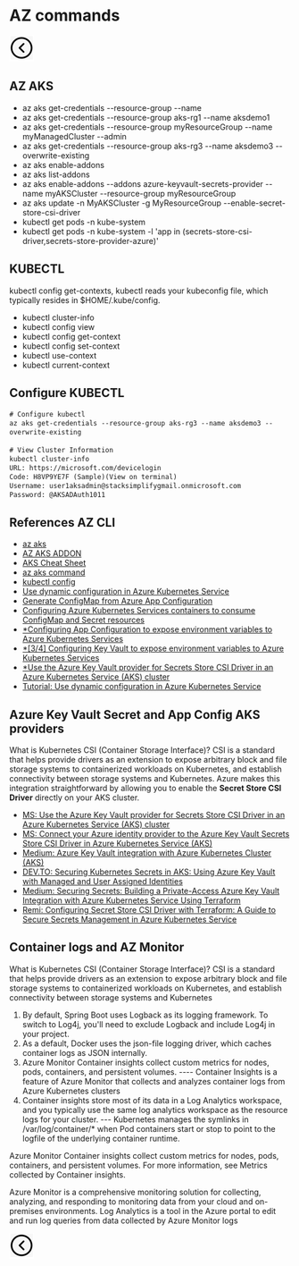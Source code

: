 # AZ commands
[<img src="../images/back.png">](../README.md)

## AZ AKS
- az aks get-credentials --resource-group <Resource-Group-Name> --name <Cluster-Name>
- az aks get-credentials --resource-group aks-rg1 --name aksdemo1
- az aks get-credentials --resource-group myResourceGroup --name myManagedCluster --admin
- az aks get-credentials --resource-group aks-rg3 --name aksdemo3 --overwrite-existing
- az aks enable-addons
- az aks list-addons
- az aks enable-addons --addons azure-keyvault-secrets-provider --name myAKSCluster --resource-group myResourceGroup
- az aks update -n MyAKSCluster -g MyResourceGroup --enable-secret-store-csi-driver
- kubectl get pods -n kube-system
- kubectl get pods -n kube-system -l 'app in (secrets-store-csi-driver,secrets-store-provider-azure)'


## KUBECTL
kubectl config get-contexts, kubectl reads your kubeconfig file, which typically resides in $HOME/.kube/config.

- kubectl cluster-info
- kubectl config view
- kubectl config get-context
- kubectl config set-context
- kubectl use-context
- kubectl current-context

## Configure KUBECTL
```
# Configure kubectl
az aks get-credentials --resource-group aks-rg3 --name aksdemo3 --overwrite-existing

# View Cluster Information
kubectl cluster-info
URL: https://microsoft.com/devicelogin
Code: H8VP9YE7F (Sample)(View on terminal)
Username: user1aksadmin@stacksimplifygmail.onmicrosoft.com 
Password: @AKSADAuth1011
```

## References AZ CLI
- [az aks](https://learn.microsoft.com/en-us/cli/azure/aks?view=azure-cli-latest)
- [AZ AKS ADDON](https://learn.microsoft.com/en-us/cli/azure/aks/addon?view=azure-cli-latest)
- [AKS Cheat Sheet](https://gist.github.com/yokawasa/fd9d9b28f7c79461f60d86c23f615677)
- [az aks command](https://learn.microsoft.com/de-de/cli/azure/aks/command?view=azure-cli-latest)
- [kubectl config](https://kubernetes.io/docs/reference/kubectl/generated/kubectl_config/)
- [Use dynamic configuration in Azure Kubernetes Service](https://learn.microsoft.com/en-us/azure/azure-app-configuration/enable-dynamic-configuration-azure-kubernetes-service)
- [Generate ConfigMap from Azure App Configuration](https://learn.microsoft.com/en-us/azure/aks/azure-app-configuration-quickstart)
- [Configuring Azure Kubernetes Services containers to consume ConfigMap and Secret resources](https://medium.com/@bashaus/4-4-configuring-azure-kubernetes-services-containers-to-consume-configmap-and-secret-resources-9a66314adb1e)
- [*Configuring App Configuration to expose environment variables to Azure Kubernetes Services](https://medium.com/@bashaus/2-4-configuring-app-configuration-to-expose-environment-variables-to-azure-kubernetes-services-273664df35e0)
- [*[3/4] Configuring Key Vault to expose environment variables to Azure Kubernetes Services](https://medium.com/@bashaus/3-4-configuring-key-vault-to-expose-environment-variables-to-azure-kubernetes-services-48b633ec9e67)
- [*Use the Azure Key Vault provider for Secrets Store CSI Driver in an Azure Kubernetes Service (AKS) cluster](https://learn.microsoft.com/en-us/azure/aks/csi-secrets-store-driver)
- [Tutorial: Use dynamic configuration in Azure Kubernetes Service](https://learn.microsoft.com/en-us/azure/azure-app-configuration/enable-dynamic-configuration-azure-kubernetes-service)

## Azure Key Vault Secret and App Config AKS providers
What is Kubernetes CSI (Container Storage Interface)? CSI is a standard that helps provide drivers as an extension to expose arbitrary block and file storage systems to containerized workloads on Kubernetes,
and establish connectivity between storage systems and Kubernetes. Azure makes this integration straightforward by allowing you to enable the **Secret Store CSI Driver** directly on your AKS cluster.

- [MS: Use the Azure Key Vault provider for Secrets Store CSI Driver in an Azure Kubernetes Service (AKS) cluster](https://learn.microsoft.com/en-us/azure/aks/csi-secrets-store-driver)
- [MS: Connect your Azure identity provider to the Azure Key Vault Secrets Store CSI Driver in Azure Kubernetes Service (AKS)](https://learn.microsoft.com/en-us/azure/aks/csi-secrets-store-identity-access?tabs=azure-portal&pivots=access-with-service-connector)
- [Medium: Azure Key Vault integration with Azure Kubernetes Cluster (AKS)](https://medium.com/@sachin.prabhakar.ingle/azure-key-vault-integration-with-azure-kubernetes-cluster-aks-eba940f845cc)
- [DEV.TO: Securing Kubernetes Secrets in AKS: Using Azure Key Vault with Managed and User Assigned Identities](https://dev.to/hkhelil/securing-kubernetes-secrets-in-aks-using-azure-key-vault-with-managed-and-user-assigned-identities-569k)
- [Medium: Securing Secrets: Building a Private-Access Azure Key Vault Integration with Azure Kubernetes Service Using Terraform](https://medium.com/@newfishg/securing-secrets-building-a-private-access-azure-key-vault-integration-with-azure-kubernetes-d9df939dfd88)
- [Remi: Configuring Secret Store CSI Driver with Terraform: A Guide to Secure Secrets Management in Azure Kubernetes Service](https://www.remiceraline.com/blog/configuring-secret-store-csi-driver-with-terraform-a-guide-to-secure-secrets-management-in-azure-kubernetes-service)

## Container logs and AZ Monitor
What is Kubernetes CSI (Container Storage Interface)? CSI is a standard that helps provide drivers as an extension to expose arbitrary block and file storage systems to containerized workloads on Kubernetes,
and establish connectivity between storage systems and Kubernetes

1. By default, Spring Boot uses Logback as its logging framework. To switch to Log4j, you'll need to exclude Logback and include Log4j in your project.
2. As a default, Docker uses the json-file logging driver, which caches container logs as JSON internally.
3. Azure Monitor Container insights collect custom metrics for nodes, pods, containers, and persistent volumes.
   ---- Container Insights is a feature of Azure Monitor that collects and analyzes container logs from Azure Kubernetes clusters
4. Container insights store most of its data in a Log Analytics workspace, and you typically use the same log analytics workspace as the resource logs for your cluster.
   --- Kubernetes manages the symlinks in /var/log/container/* when Pod containers start or stop to point to the logfile of the underlying container runtime.

Azure Monitor Container insights collect custom metrics for nodes, pods, containers, and persistent volumes. For more information, see Metrics collected by Container insights.

Azure Monitor is a comprehensive monitoring solution for collecting, analyzing, and responding to monitoring data from your cloud and on-premises environments.
Log Analytics is a tool in the Azure portal to edit and run log queries from data collected by Azure Monitor logs

[<img src="../images/back.png">](../README.md)